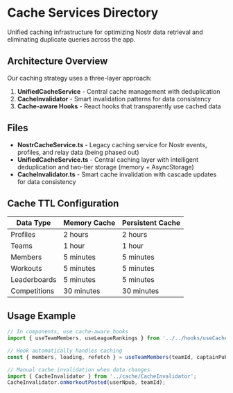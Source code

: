 # Cache Services Directory

Unified caching infrastructure for optimizing Nostr data retrieval and eliminating duplicate queries across the app.

## Architecture Overview

Our caching strategy uses a three-layer approach:
1. **UnifiedCacheService** - Central cache management with deduplication
2. **CacheInvalidator** - Smart invalidation patterns for data consistency
3. **Cache-aware Hooks** - React hooks that transparently use cached data

## Files

- **NostrCacheService.ts** - Legacy caching service for Nostr events, profiles, and relay data (being phased out)
- **UnifiedCacheService.ts** - Central caching layer with intelligent deduplication and two-tier storage (memory + AsyncStorage)
- **CacheInvalidator.ts** - Smart cache invalidation with cascade updates for data consistency

## Cache TTL Configuration

| Data Type | Memory Cache | Persistent Cache |
|-----------|-------------|------------------|
| Profiles | 2 hours | 2 hours |
| Teams | 1 hour | 1 hour |
| Members | 5 minutes | 5 minutes |
| Workouts | 5 minutes | 5 minutes |
| Leaderboards | 5 minutes | 5 minutes |
| Competitions | 30 minutes | 30 minutes |

## Usage Example

```typescript
// In components, use cache-aware hooks
import { useTeamMembers, useLeagueRankings } from '../../hooks/useCachedData';

// Hook automatically handles caching
const { members, loading, refetch } = useTeamMembers(teamId, captainPubkey);

// Manual cache invalidation when data changes
import { CacheInvalidator } from '../cache/CacheInvalidator';
CacheInvalidator.onWorkoutPosted(userNpub, teamId);
```